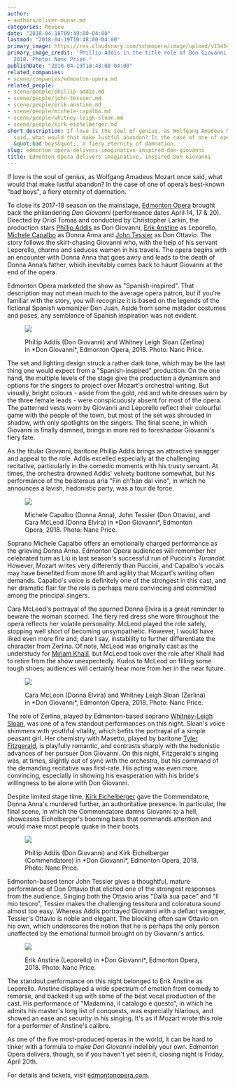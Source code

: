 ```yaml
---
author:
- authors/oliver-munar.md
categories: Review
date: "2018-04-18T09:49:00-04:00"
lastmod: "2018-04-19T10:48:00-04:00"
primary_image: https://res.cloudinary.com/schmopera/image/upload/v1545409169/media/webhook-uploads/1524058584860/sq02PhillipAddisGiovanni.jpg.jpg
primary_image_credit: 'Phillip Addis in the title role of Don Giovanni, Edmonton Opera,
  2018. Photo: Nanc Price.'
publishDate: "2018-04-19T10:48:00-04:00"
related_companies:
- scene/companies/edmonton-opera.md
related_people:
- scene/people/phillip-addis.md
- scene/people/john-tessier.md
- scene/people/erik-anstine.md
- scene/people/michele-capalbo.md
- scene/people/whitney-leigh-sloan.md
- scene/people/kirk-eichelberger.md
short_description: If love is the soul of genius, as Wolfgang Amadeus Mozart once
  said, what would that make lustful abandon? In the case of one of opera’s best-known
  &quot;bad boys&quot;, a fiery eternity of damnation.
slug: edmonton-opera-delivers-imaginative-inspired-don-giovanni
title: Edmonton Opera delivers imaginative, inspired Don Giovanni
---
```


If love is the soul of genius, as Wolfgang Amadeus Mozart once said, what would that make lustful abandon? In the case of one of opera’s best-known "bad boys", a fiery eternity of damnation.

To close its 2017-18 season on the mainstage, [Edmonton Opera](/scene/companies/edmonton-opera/) brought back the philandering *Don Giovanni* (performance dates April 14, 17 & 20). Directed by Oriol Tomas and conducted by Christopher Larkin, the production stars [Phillip Addis](/scene/people/phillip-addis/) as Don Giovanni, [Erik Anstine](/scene/people/erik-anstine/) as Leporello, [Michele Capalbo](/scene/people/michele-capalbo/) as Donna Anna and [John Tessier](/scene/people/john-tessier/) as Don Ottavio. The story follows the skirt-chasing Giovanni who, with the help of his servant Leporello, charms and seduces women in his travels. The opera begins with an encounter with Donna Anna that goes awry and leads to the death of Donna Anna’s father, which inevitably comes back to haunt Giovanni at the end of the opera.

Edmonton Opera marketed the show as "Spanish-inspired". That description may not mean much to the average opera patron, but if you're familiar with the story, you will recognize it is based on the legends of the fictional Spanish womanizer Don Juan. Aside from some matador costumes and poses, any semblance of Spanish inspiration was not evident.

<figure data-type="image">

![](https://res.cloudinary.com/schmopera/image/upload/v1545409169/media/webhook-uploads/1524059044299/12-Addis-Sloan%20as%20Giovanni-Zerlina.jpg.jpg)
<figcaption>Phillip Addis (Don Giovanni) and Whitney Leigh Sloan (Zerlina) in *Don Giovanni*, Edmonton Opera, 2018. Photo: Nanc Price.</figcaption>
</figure>

The set and lighting design struck a rather dark tone, which may be the last thing one would expect from a "Spanish-inspired" production. On the one hand, the multiple levels of the stage give the production a dynamism and options for the singers to project over Mozart's orchestral writing. But visually, bright colours - aside from the gold, red and white dresses worn by the three female leads - were conspicuously absent for most of the opera. The patterned vests worn by Giovanni and Leporello reflect their colourful game with the people of the town, but most of the set was shrouded in shadow, with only spotlights on the singers. The final scene, in which Giovanni is finally damned, brings in more red to foreshadow Giovanni's fiery fate.

As the titular Giovanni, baritone Phillip Addis brings an attractive swagger and appeal to the role. Addis excelled especially at the challenging recitative, particularly in the comedic moments with his trusty servant. At times, the orchestra drowned Addis' velvety baritone somewhat, but his performance of the boisterous aria "Fin ch'han dal vino", in which he announces a lavish, hedonistic party, was a tour de force.

<figure data-type="image">

![](https://res.cloudinary.com/schmopera/image/upload/v1545409169/media/webhook-uploads/1524059101449/11_-Capalbo-Tessier-McLeod%20as%20Anna-Ottavio-Elvira.jpg.jpg)
<figcaption>Michele Capalbo (Donna Anna), John Tessier (Don Ottavio), and Cara McLeod (Donna Elvira) in *Don Giovanni*, Edmonton Opera, 2018. Photo: Nanc Price.</figcaption>
</figure>

Soprano Michele Capalbo offers an emotionally charged performance as the grieving Donna Anna. Edmonton Opera audiences will remember her celebrated turn as Liù in last season's successful run of Puccini's *Turandot*. However, Mozart writes very differently than Puccini, and Capalbo's vocals may have benefited from more lift and agility that Mozart's writing often demands. Capalbo's voice is definitely one of the strongest in this cast, and her dramatic flair for the role is perhaps more convincing and committed among the principal singers.

Cara McLeod's portrayal of the spurned Donna Elvira is a great reminder to beware the woman scorned. The fiery red dress she wore throughout the opera reflects her volatile personality. McLeod played the role safely, stopping well short of becoming unsympathetic. However, I would have liked even more fire and, dare I say, instability to further differentiate the character from Zerlina. Of note, McLeod was originally cast as the understudy for [Miriam Khalil](/scene/people/miriam-khalil/), but McLeod took over the role after Khalil had to retire from the show  unexpectedly. Kudos to McLeod on filling some tough shoes; audiences will certainly hear more from her in the near future.

<figure data-type="image">

![](https://res.cloudinary.com/schmopera/image/upload/v1545409169/media/webhook-uploads/1524059160119/07-McLeod-Sloan%20as%20Elvira-Zerlina.jpg.jpg)
<figcaption>Cara McLeon (Donna Elvira) and Whitney Leigh Sloan (Zerlina) in *Don Giovanni*, Edmonton Opera, 2018. Photo: Nanc Price.</figcaption>
</figure>

The role of Zerlina, played by Edmonton-based soprano [Whitney-Leigh Sloan](/scene/people/whitney-leigh-sloan/), was one of a few standout performances on this night. Sloan's voice shimmers with youthful vitality, which befits the portrayal of a simple peasant girl. Her chemistry with Masetto, played by baritone [Tyler Fitzgerald](/scene/people/tyler-fitzgerald/), is playfully romantic, and contrasts sharply with the hedonistic advances of her pursuer Don Giovanni. On this night, Fitzgerald's singing was, at times, slightly out of sync with the orchestra, but his command of the demanding recitative was first-rate. His acting was even more convincing, especially in showing his exasperation with his bride's willingness to be alone with Don Giovanni.

Despite limited stage time, [Kirk Eichelberger](/scene/people/kirk-eichelberger/) gave the Commendatore, Donna Anna's murdered further, an authoritative presence. In particular, the final scene, in which the Commendatore damns Giovanni to a hell, showcases Eichelberger's booming bass that commands attention and would make most people quake in their boots.

<figure data-type="image">

![](https://res.cloudinary.com/schmopera/image/upload/v1545409169/media/webhook-uploads/1524059187481/08_-Addis-Eichelberger%20as%20Giovanni-Commendatore.jpg.jpg)
<figcaption>Phillip Addis (Don Giovanni) and Kirk Eichelberger (Commendatore) in *Don Giovanni*, Edmonton Opera, 2018. Photo: Nanc Price.</figcaption>
</figure>

Edmonton-based tenor John Tessier gives a thoughtful, mature performance of Don Ottavio that elicited one of the strongest responses from the audience. Singing both the Ottavio arias "Dalla sua pace" and "Il mio tesoro", Tessier makes the challenging tessitura and coloratura sound almost too easy. Whereas Addis portrayed Giovanni with a defiant swagger, Tessier's Ottavio is noble and elegant. The blocking often saw Ottavio on his own, which underscores the notion that he is perhaps the only person unaffected by the emotional turmoil brought on by Giovanni's antics.

<figure data-type="image">

![](https://res.cloudinary.com/schmopera/image/upload/v1545409169/media/webhook-uploads/1524059228947/06_-Anstine%20as%20Leporello.jpg.jpg)
<figcaption>Erik Anstine (Leporello) in *Don Giovanni*, Edmonton Opera, 2018. Photo: Nanc Price.</figcaption>
</figure>

The standout performance on this night belonged to Erik Anstine as Leporello. Anstine displayed a wide spectrum of emotion from comedy to remorse, and backed it up with some of the best vocal production of the cast. His performance of "Madamina, il catalogo è questo", in which he admits his master's long list of conquests, was especially hilarious, and showed an ease and security in his singing. It's as if Mozart wrote this role for a performer of Anstine's calibre.

As one of the five most-produced operas in the world, it can be hard to tinker with a formula to make *Don Giovanni* indelibly your own. Edmonton Opera delivers, though, so if you haven't yet seen it, closing night is Friday, April 20th. 

For details and tickets, visit [edmontonopera.com](https://www.edmontonopera.com/).
